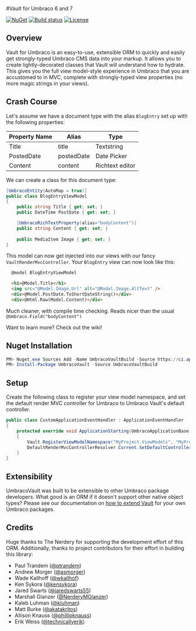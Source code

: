#Vault for Umbraco 6 and 7

[![NuGet](https://img.shields.io/nuget/v/UmbracoVault.svg?style=flat-square)](https://www.nuget.org/packages/UmbracoVault)
[![Build status](https://img.shields.io/appveyor/ci/gruntjs/grunt.svg?style=flat-square)](https://ci.appveyor.com/project/TheNerdery/umbracovault/branch/master)
[![License](https://img.shields.io/github/license/thenerdery/UmbracoVault.svg?style=flat-square)](https://github.com/thenerdery/UmbracoVault/blob/master/LICENSE)

## Overview
Vault for Umbraco is an easy-to-use, extensible ORM to quickly and easily get strongly-typed Umbraco CMS data into your
 markup.  It allows you to create lightly-decorated classes that Vault will understand how to hydrate. This gives you
 the full view model-style experience in Umbraco that you are accustomed to in MVC, complete with strongly-typed view
 properties (no more magic strings in your views).

## Crash Course

Let's assume we have a document type with the alias `BlogEntry` set up with the following properties:

Property Name | Alias | Type
--- | --- | ---
Title | title | Textstring
PostedDate | postedDate | Date Picker
Content | content | Richtext editor

We can create a class for this document type:

```csharp
[UmbracoEntity(AutoMap = true)]
public class BlogEntryViewModel
{
	public string Title { get; set; }
	public DateTime PostDate { get; set; }

	[UmbracoRichTextProperty(alias="bodyContent")]
	public string Content { get; set; }
	
	public MediaItem Image { get; set; }	
}
```

This model can now get injected into our views with our fancy `VaultRenderMvcController`. Your `BlogEntry` view  can now look like this:


```html
  @model BlogEntryViewModel

  <h1>@Model.Title</h1>
  <img src="@Model.Image.Url" alt="@Model.Image.AltText" />
  <div>@Model.PostDate.ToShortDateString()</div>
  <div>@Html.Raw(Model.Content)</div>	

```

Much cleaner, with compile time checking. Reads nicer than the usual `@Umbraco.Field("bodyContent")`

Want to learn more? Check out the wiki!

## Nuget Installation

```PowerShell
PM> Nuget.exe Sources Add -Name UmbracoVaultBuild -Source https://ci.appveyor.com/nuget/umbracovault-5m6ate96gcwx -UserName <appveyoremail> -Password <appveyorpassword>
PM> Install-Package UmbracoVault -Source UmbracoVaultBuild
```

## Setup

Create the following class to register your view model namespace, and set the default render MVC controller for Umbraco to Umbraco Vault's default controller.

```csharp
public class CustomApplicationEventHandler : ApplicationEventHandler
{
    protected override void ApplicationStarting(UmbracoApplicationBase umbracoApplication, ApplicationContext applicationContext)
    {
        Vault.RegisterViewModelNamespace("MyProject.ViewModels", "MyProject");
        DefaultRenderMvcControllerResolver.Current.SetDefaultControllerType(typeof(VaultRenderMvcController));
    }
}
```

## Extensibility

UmbracoVault was built to be extensible to other Umbraco package developers. What good is an ORM if it doesn't support
 other native object types? Please see our documentation on 
 [how to extend Vault](https://github.com/kensykora/UmbracoVault/wiki/Extending-Vault) for your own Umbraco packages.

## Credits

Huge thanks to The Nerdery for supporting the development effort of this ORM. Additionally, thanks to project
contributors for their effort in building this library:

 * Paul Trandem ([@ptrandem](https://github.com/ptrandem))
 * Andrew Morger ([@asmorger](https://github.com/asmorger))
 * Wade Kallhoff ([@wkallhof](https://github.com/wkallhof))
 * Ken Sykora ([@kensykora](https://github.com/kensykora))
 * Jared Swarts ([@jaredswarts55](https://github.com/jaredswarts55))
 * Marshall Glanzer ([@NerderyMGlanzer](https://github.com/NerderyMGlanzer))
 * Kaleb Luhman ([@kluhman](https://github.com/kluhman))
 * Matt Burke ([@akatakritos](https://github.com/akatakritos))
 * Allison Knauss ([@phillipknauss](https://github.com/phillipknauss))
 * Erik Weiss ([@technicallyerik](https://github.com/technicallyerik))
